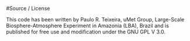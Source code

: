 #Source / License

This code has been written by Paulo R. Teixeira, uMet Group, Large-Scale Biosphere-Atmosphere Experiment in Amazonia (LBA), Brazil and is published for free use and modification under the GNU GPL V 3.0.
